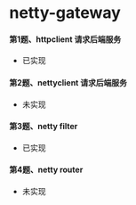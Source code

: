 # netty-gateway

#### 第1题、httpclient 请求后端服务 
* 已实现

#### 第2题、nettyclient 请求后端服务
* 未实现

#### 第3题、netty filter 
* 已实现

#### 第4题、netty router
* 未实现
